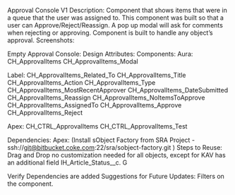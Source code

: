 Approval Console V1 
Description: 
Component that shows items that were in a queue that the user was assigned to.  This component was built so that a user can  Approve/Reject/Reassign. A pop up modal will ask for comments when rejecting or approving. 
Component is built to handle any object’s approval. 
Screenshots:

Empty Approval Console:
Design Attributes:
Components:
Aura:
CH_ApprovalItems
CH_ApprovalItems_Modal

Label:
CH_ApprovalItems_Related_To
CH_ApprovalItems_Title
CH_ApprovalItems_Action
CH_ApprovalItems_Type
CH_ApprovalItems_MostRecentApprover
CH_ApprovalItems_DateSubmitted
CH_ApprovalItems_Reassign
CH_ApprovalItems_NoItemsToApprove
CH_ApprovalItems_AssignedTo
CH_ApprovalItems_Approve
CH_ApprovalItems_Reject

Apex: 
CH_CTRL_ApprovalItems
CH_CTRL_ApprovalItems_Test

Dependencies: 
Apex:
(Install sObject Factory from SRA Project - ssh://git@bitbucket.coke.com:22/sra/sobject-factory.git )
Steps to Reuse:
Drag and Drop no customization needed for all objects, except for KAV has an additional field IH_Article_Status__c. G

Verify Dependencies are added
Suggestions for Future Updates:
Filters on the component. 
